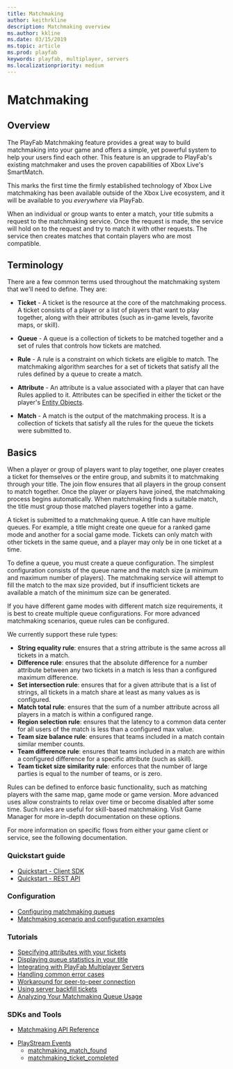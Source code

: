 ```yaml
---
title: Matchmaking
author: keithrkline
description: Matchmaking overview
ms.author: kkline
ms.date: 03/15/2019
ms.topic: article
ms.prod: playfab
keywords: playfab, multiplayer, servers
ms.localizationpriority: medium
---
```


# Matchmaking
 

## Overview

The PlayFab Matchmaking feature provides a great way to build matchmaking into your game and offers a simple, yet powerful system to help your users find each other. This feature is an upgrade to PlayFab's existing matchmaker and uses the proven capabilities of Xbox Live's SmartMatch.

This marks the first time the firmly established technology of Xbox Live matchmaking has been available outside of the Xbox Live ecosystem, and it will be available to you
*everywhere* via PlayFab.

When an individual or group wants to enter a match, your title submits a request
to the matchmaking service. Once the request is made, the service will hold on
to the request and try to match it with other requests. The service then creates
matches that contain players who are most compatible.

## Terminology

There are a few common terms used throughout the matchmaking system that we'll need to define. They are:

+ **Ticket** - A ticket is the resource at the core of the matchmaking process. A ticket consists of a player or a list of players that want to play together, along with their attributes (such as in-game levels, favorite maps, or skill).
+ **Queue** - A queue is a collection of tickets to be matched together and a set of rules that controls how tickets are matched.
+ **Rule** - A rule is a constraint on which tickets are eligible to match. The matchmaking algorithm searches for a set of tickets that satisfy all the rules defined by a queue to create a match.
+ **Attribute** - An attribute is a value associated with a player that can have Rules applied to it. Attributes can be specified in either the ticket or the player's [Entity Objects](../../data/entities/entity-objects.md).

+ **Match** - A match is the output of the matchmaking process. It is a collection of tickets that satisfy all the rules for the queue the tickets were submitted to.

## Basics

When a player or group of players want to play together, one player creates a ticket for themselves or the entire group, and submits it to matchmaking through your title. The join flow ensures that all players in the group consent to
match together. Once the player or players have joined, the matchmaking process begins automatically. When matchmaking finds a suitable match, the title must group those matched players together into a game.

A ticket is submitted to a matchmaking queue. A title can have multiple queues. For example, a title might create one queue for a ranked game mode and another for a social game mode. Tickets can only match with other tickets in the same
queue, and a player may only be in one ticket at a time.

To define a queue, you must create a queue configuration. The simplest configuration consists of the queue name and the match size (a minimum and maximum number of players). The matchmaking service will attempt to fill the match to the max size provided, but if insufficient tickets are available a
match of the minimum size can be generated.

If you have different game modes with different match size requirements, it is best to create multiple queue configurations. For more advanced matchmaking scenarios, queue rules can be configured.

We currently support these rule types:

+ **String equality rule**: ensures that a string attribute is the same across all tickets in a match.
+ **Difference rule**: ensures that the absolute difference for a number attribute between any two tickets in a match is less than a configured maximum difference.
+ **Set intersection rule**: ensures that for a given attribute that is a list of strings, all tickets in a match share at least as many values as is configured.
+ **Match total rule**: ensures that the sum of a number attribute across all players in a match is within a configured range.
+ **Region selection rule**: ensures that the latency to a common data center for all users of the match is less than a configured max value.
+ **Team size balance rule**: ensures that teams included in a match contain similar member counts.
+ **Team difference rule**: ensures that teams included in a match are within a configured difference for a specific attribute (such as skill).
+ **Team ticket size similarity rule**: enforces that the number of large parties is equal to the number of teams, or is zero.

Rules can be defined to enforce basic functionality, such as matching players with the same map, game mode or game version. More advanced uses allow constraints to relax over time or become disabled after some time. Such rules
are useful for skill-based matchmaking. Visit Game Manager for more in-depth documentation on these options.

For more information on specific flows from either your game client or service, see the following documentation.  

### Quickstart guide

+ [Quickstart - Client SDK](quickstart-client-sdk.md)
+ [Quickstart - REST API](quickstart.md)

### Configuration

+ [Configuring matchmaking queues](config-queues.md)
+ [Matchmaking scenario and configuration examples](config-examples.md)

### Tutorials

+ [Specifying attributes with your tickets](ticket-attributes.md)
+ [Displaying queue statistics in your title](display-statistics.md)
+ [Integrating with PlayFab Multiplayer Servers](multiplayer-servers.md)
+ [Handling common error cases](error-cases.md)
+ [Workaround for peer-to-peer connection](peer-to-peer.md)
+ [Using server backfill tickets](backfill-tickets.md)
+ [Analyzing Your Matchmaking Queue Usage](usage.md)

### SDKs and Tools

+ [Matchmaking API Reference](xref:titleid.playfabapi.com.multiplayer.matchmaking)
<!-- + [Matchmaking Admin API Reference](xref:titleid.playfabapi.com.multiplayer.matchmakingadmin) -->
+ [PlayStream Events](../../../api-references/events/index.md)
    + [matchmaking_match_found](../../../api-references/events/matchmaking-match-found.md)
    + [matchmaking_ticket_completed](../../../api-references/events/matchmaking-ticket-completed.md)

